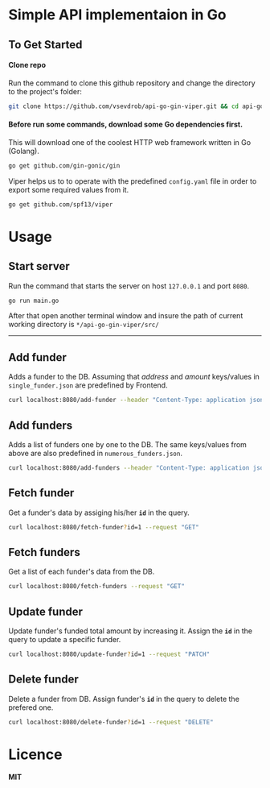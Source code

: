 # Simple API implementaion in Go

## To Get Started
#### Clone repo
Run the command to clone this github repository and change the directory to the project's folder:
```bash
git clone https://github.com/vsevdrob/api-go-gin-viper.git && cd api-go-gin-viper/src
```
#### Before run some commands, download some Go dependencies first.
This will download one of the coolest HTTP web framework written in Go (Golang).
```bash
go get github.com/gin-gonic/gin
```
Viper helps us to to operate with the predefined `config.yaml` file in order to export some required values from it.
```bash
go get github.com/spf13/viper
```
# Usage 
## Start server
Run the command that starts the server on host `127.0.0.1` and port `8080`.
```bash
go run main.go
```
After that open another terminal window and insure the path of current working directory is `*/api-go-gin-viper/src/`
___
## Add funder
Adds a funder to the DB. Assuming that *address* and *amount* keys/values in `single_funder.json` are predefined by Frontend.
```bash
curl localhost:8080/add-funder --header "Content-Type: application json" -d @single_funder.json --request "POST"
```
## Add funders
Adds a list of funders one by one to the DB. The same keys/values from above are also predefined in `numerous_funders.json`.
```bash
curl localhost:8080/add-funders --header "Content-Type: application json" -d @numerous_funders.json --request "POST"
```
## Fetch funder
Get a funder's data by assiging his/her **`id`** in the query.
```bash
curl localhost:8080/fetch-funder?id=1 --request "GET"
```
## Fetch funders
Get a list of each funder's data from the DB.
```bash
curl localhost:8080/fetch-funders --request "GET"
```
## Update funder
Update funder's funded total amount by increasing it. Assign the **`id`** in the query to update a specific funder. 
```bash
curl localhost:8080/update-funder?id=1 --request "PATCH"
```
## Delete funder
Delete a funder from DB. Assign funder's **`id`** in the query to delete the prefered one. 
```bash
curl localhost:8080/delete-funder?id=1 --request "DELETE"
```
# Licence
**MIT**
